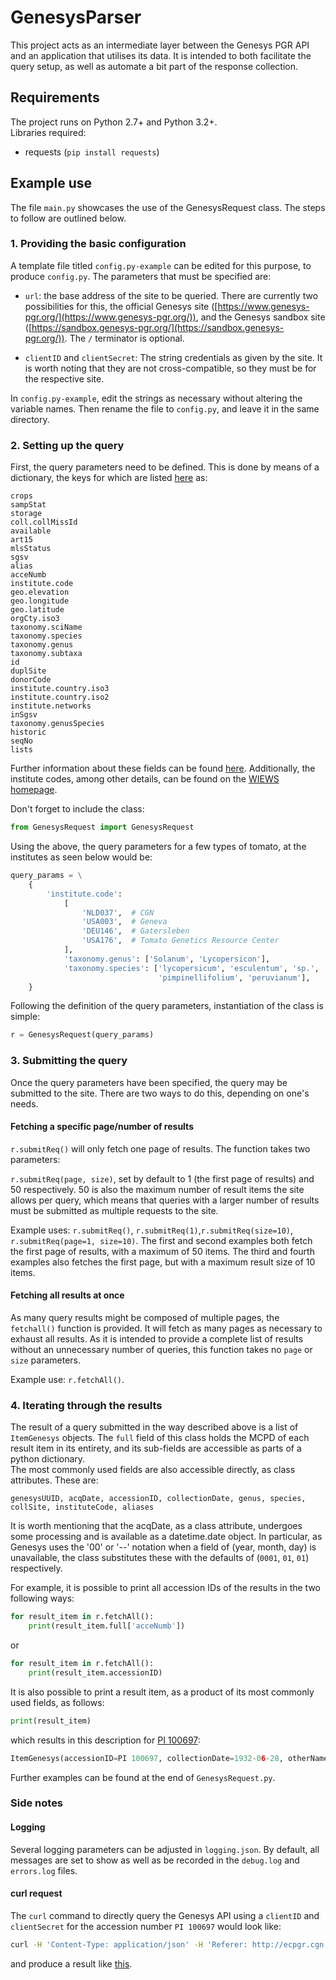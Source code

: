 # GenesysParser

This project acts as an intermediate layer between the Genesys PGR API 
and an application that utilises its data. It is intended to both facilitate 
the query setup, as well as automate a bit part of the response collection.

## Requirements

The project runs on Python 2.7+ and Python 3.2+.  
Libraries required:

* requests (`pip install requests`)

## Example use

The file `main.py` showcases the use of the GenesysRequest class. The
steps to follow are outlined below.

### 1. Providing the basic configuration
A template file titled `config.py-example` can be edited for this purpose, to 
produce `config.py`. The parameters that must be specified are:

* `url`: the base address of the site to be queried. There are currently two 
possibilities for this, 
the official Genesys site ([https://www.genesys-pgr.org/](https://www.genesys-pgr.org/)), and
the Genesys sandbox site ([https://sandbox.genesys-pgr.org/](https://sandbox.genesys-pgr.org/)).
The `/` terminator is optional.

* `clientID` and `clientSecret`: The string credentials as given by the site. It is
worth noting that they are not cross-compatible, so they must be for the respective site.

In `config.py-example`, edit the strings as necessary without altering the variable names.
Then rename the file to `config.py`, and leave it in the same directory.


### 2. Setting up the query
First, the query parameters need to be defined. This is done by means of
a dictionary, the keys for which are listed 
[here](https://gitlab.croptrust.org/genesys-pgr/genesys-server/blob/13969d3caa1632bfc0994d6148ebfaa933e6da7b/src/main/java/org/genesys2/server/service/FilterConstants.java)
as:
```
crops 
sampStat 
storage 
coll.collMissId 
available 
art15 
mlsStatus 
sgsv 
alias 
acceNumb 
institute.code 
geo.elevation 
geo.longitude 
geo.latitude 
orgCty.iso3 
taxonomy.sciName 
taxonomy.species 
taxonomy.genus 
taxonomy.subtaxa 
id 
duplSite 
donorCode 
institute.country.iso3 
institute.country.iso2 
institute.networks 
inSgsv 
taxonomy.genusSpecies 
historic 
seqNo 
lists
```
Further information about these fields can be found 
[here](https://gitlab.croptrust.org/genesys-pgr/genesys-server/blob/5381dd7fb9d4af2e2e4dabb4e7b1b8a2612af206/src/main/asciidoc/sections/mcpd.adoc).
Additionally, the institute codes, among other details, can be found on the 
[WIEWS homepage](http://www.fao.org/wiews-archive/wiewspage.jsp?i_l=@@&show=DownloadinstEN.jsp).

Don't forget to include the class:
```python
from GenesysRequest import GenesysRequest
```

Using the above, the query parameters for a few types of tomato, at the institutes
 as seen below would be:
```python
query_params = \
    {
        'institute.code':
            [
                'NLD037',  # CGN
                'USA003',  # Geneva
                'DEU146',  # Gatersleben
                'USA176',  # Tomato Genetics Resource Center
            ],
            'taxonomy.genus': ['Solanum', 'Lycopersicon'],
            'taxonomy.species': ['lycopersicum', 'esculentum', 'sp.',
                                 'pimpinellifolium', 'peruvianum'],
    }
```
Following the definition of the query parameters, instantiation of the class
is simple:
```python
r = GenesysRequest(query_params)
```

### 3. Submitting the query
Once the query parameters have been specified, the query may be submitted to the site.
There are two ways to do this, depending on one's needs.

#### Fetching a specific page/number of results
`r.submitReq()` will only fetch one page of results. The function takes two parameters:

`r.submitReq(page, size)`, set by default to 1 (the first page of results) and 50 respectively.
50 is also the maximum number of result items the site allows per query, which means that queries
with a larger number of results must be submitted as multiple requests to the site.

Example uses: `r.submitReq()`, `r.submitReq(1)`,`r.submitReq(size=10)`, `r.submitReq(page=1, size=10)`.
The first and second examples both fetch the first page of results, with a maximum of 50 items.
The third and fourth examples also fetches the first page, but with a maximum result size of 10 items.

#### Fetching all results at once
As many query results might be composed of multiple pages, the `fetchall()` function is provided.
It will fetch as many pages as necessary to exhaust all results. As it is intended to provide a complete
list of results without an unnecessary number of queries, this function takes no `page` or `size` parameters.

Example use: `r.fetchAll()`.

### 4. Iterating through the results

The result of a query submitted in the way described above is a list of `ItemGenesys` objects.
The `full` field of this class holds the MCPD of each result item in its entirety, and its sub-fields
are accessible as parts of a python dictionary.  
The most commonly used fields are also accessible directly, as class attributes. These are:
```
genesysUUID, acqDate, accessionID, collectionDate, genus, species, collSite, instituteCode, aliases
````
It is worth mentioning that the acqDate, as a class attribute, undergoes some processing and is available
as a datetime.date object. In particular, as Genesys uses the '00' or '--' notation when a field of (year, month, day)
is unavailable, the class substitutes these with the defaults of (`0001`, `01`, `01`) respectively.

For example, it is possible to print all accession IDs of the results in the two following ways:

```python
for result_item in r.fetchAll():
    print(result_item.full['acceNumb'])
```

or

```python
for result_item in r.fetchAll():
    print(result_item.accessionID)
```

It is also possible to print a result item, as a product of its most commonly used fields, as follows:
```python
print(result_item)
```

which results in this description for [PI 100697](https://www.genesys-pgr.org/1/acn/id/176452):
```python
ItemGenesys(accessionID=PI 100697, collectionDate=1932-06-28, otherNames=[321], genus=Solanum, species=lycopersicum, instituteCode=USA003, collectionSite=None)
```


Further examples can be found at the end of `GenesysRequest.py`.

### Side notes
#### Logging
Several logging parameters can be adjusted in `logging.json`. By default, all
messages are set to show as well as be recorded in the `debug.log` and `errors.log` files.

#### curl request
The `curl` command to directly query the Genesys API using a 
`clientID` and `clientSecret` for the accession number `PI 100697` would look like:

```sh
curl -H 'Content-Type: application/json' -H 'Referer: http://ecpgr.cgn.wur.nl/eupotato/test.html' -X POST -d '{"filter": "{\"acceNumb\":[\"PI 100697\"]}"}' 'https://sandbox.genesys-pgr.org/webapi/v0/acn/filter?client_id=clientID&client_secret=clientSecret'
```
and produce a result like [this](http://pastebin.com/DA7ffDBa).


